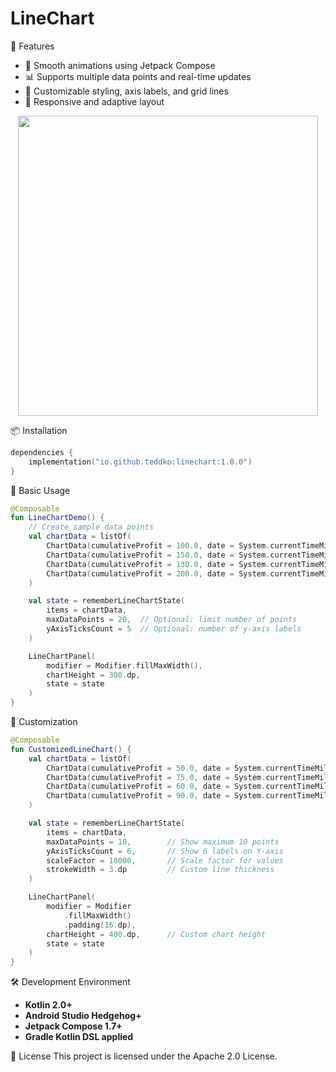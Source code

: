 # LineChart

🚀 Features
* 🎯 Smooth animations using Jetpack Compose
* 📊 Supports multiple data points and real-time updates
* 🎨 Customizable styling, axis labels, and grid lines
* 📱 Responsive and adaptive layout

<p align="center">
  <img src="https://github.com/user-attachments/assets/2e54e9c0-27a5-4381-b012-ce9675fb1f0d" width="480"/>
</p>

📦 Installation

```kotlin
dependencies {
    implementation("io.github.teddko:linechart:1.0.0")
}
```

📖 Basic Usage

```kotlin
@Composable
fun LineChartDemo() {
    // Create sample data points
    val chartData = listOf(
        ChartData(cumulativeProfit = 100.0, date = System.currentTimeMillis()),
        ChartData(cumulativeProfit = 150.0, date = System.currentTimeMillis() + 86400000),
        ChartData(cumulativeProfit = 130.0, date = System.currentTimeMillis() + 172800000),
        ChartData(cumulativeProfit = 200.0, date = System.currentTimeMillis() + 259200000)
    )

    val state = rememberLineChartState(
        items = chartData,
        maxDataPoints = 20,  // Optional: limit number of points
        yAxisTicksCount = 5  // Optional: number of y-axis labels
    )

    LineChartPanel(
        modifier = Modifier.fillMaxWidth(),
        chartHeight = 300.dp,
        state = state
    )
}
```

🎨 Customization

```kotlin
@Composable
fun CustomizedLineChart() {
    val chartData = listOf(
        ChartData(cumulativeProfit = 50.0, date = System.currentTimeMillis()),
        ChartData(cumulativeProfit = 75.0, date = System.currentTimeMillis() + 86400000),
        ChartData(cumulativeProfit = 60.0, date = System.currentTimeMillis() + 172800000),
        ChartData(cumulativeProfit = 90.0, date = System.currentTimeMillis() + 259200000)
    )

    val state = rememberLineChartState(
        items = chartData,
        maxDataPoints = 10,        // Show maximum 10 points
        yAxisTicksCount = 6,       // Show 6 labels on Y-axis
        scaleFactor = 10000,       // Scale factor for values
        strokeWidth = 3.dp         // Custom line thickness
    )

    LineChartPanel(
        modifier = Modifier
            .fillMaxWidth()
            .padding(16.dp),
        chartHeight = 400.dp,      // Custom chart height
        state = state
    )
}
```

🛠️ Development Environment
* **Kotlin 2.0+**
* **Android Studio Hedgehog+**
* **Jetpack Compose 1.7+**
* **Gradle Kotlin DSL applied**

📝 License
This project is licensed under the Apache 2.0 License.

